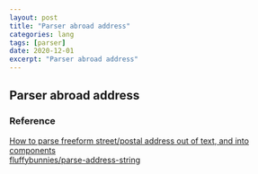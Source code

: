 ```yaml
---
layout: post
title: "Parser abroad address"
categories: lang
tags: [parser]
date: 2020-12-01
excerpt: "Parser abroad address"
---
```


## Parser abroad address


### Reference
[How to parse freeform street/postal address out of text, and into components](https://stackoverflow.com/questions/11160192/how-to-parse-freeform-street-postal-address-out-of-text-and-into-components)  
[fluffybunnies/parse-address-string](https://github.com/fluffybunnies/parse-address-string)  
